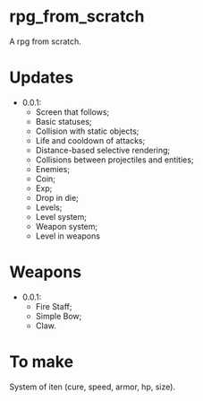 # rpg_from_scratch

A rpg from scratch.

# Updates

- 0.0.1:
    - Screen that follows;
    - Basic statuses;
    - Collision with static objects;
    - Life and cooldown of attacks;
    - Distance-based selective rendering;
    - Collisions between projectiles and entities;
    - Enemies;
    - Coin;
    - Exp;
    - Drop in die;
    - Levels;
    - Level system;
    - Weapon system;
    - Level in weapons

# Weapons

- 0.0.1:
    - Fire Staff;
    - Simple Bow;
    - Claw.

# To make

System of iten (cure, speed, armor, hp, size).